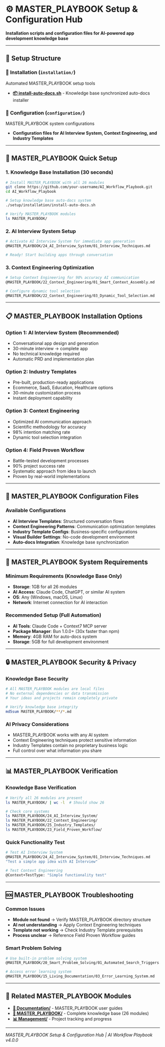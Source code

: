 # ⚙️ MASTER_PLAYBOOK Setup & Configuration Hub

**Installation scripts and configuration files for AI-powered app development knowledge base**

---

## 📂 Setup Structure

### 🔧 **Installation** (`installation/`)

Automated MASTER_PLAYBOOK setup tools

- **[📦 install-auto-docs.sh](installation/install-auto-docs.sh)** - Knowledge base synchronized auto-docs installer

### 📝 **Configuration** (`configuration/`)

MASTER_PLAYBOOK system configurations

- **Configuration files for AI Interview System, Context Engineering, and Industry Templates**

---

## 🚀 MASTER_PLAYBOOK Quick Setup

### **1. Knowledge Base Installation (30 seconds)**

```bash
# Install MASTER_PLAYBOOK with all 26 modules
git clone https://github.com/your-username/AI_Workflow_Playbook.git
cd AI_Workflow_Playbook

# Setup knowledge base auto-docs system
./setup/installation/install-auto-docs.sh

# Verify MASTER_PLAYBOOK modules
ls MASTER_PLAYBOOK/
```

### **2. AI Interview System Setup**

```bash
# Activate AI Interview System for immediate app generation
@MASTER_PLAYBOOK/24_AI_Interview_System/01_Interview_Techniques.md

# Ready! Start building apps through conversation
```

### **3. Context Engineering Optimization**

```bash
# Setup Context Engineering for 98% accuracy AI communication
@MASTER_PLAYBOOK/22_Context_Engineering/01_Smart_Context_Assembly.md

# Configure dynamic tool selection
@MASTER_PLAYBOOK/22_Context_Engineering/03_Dynamic_Tool_Selection.md
```

---

## 📋 MASTER_PLAYBOOK Installation Options

### **Option 1: AI Interview System (Recommended)**

- Conversational app design and generation
- 30-minute interview → complete app
- No technical knowledge required
- Automatic PRD and implementation plan

### **Option 2: Industry Templates**

- Pre-built, production-ready applications
- Ecommerce, SaaS, Education, Healthcare options
- 30-minute customization process
- Instant deployment capability

### **Option 3: Context Engineering**

- Optimized AI communication approach
- Scientific methodology for accuracy
- 98% intention matching rate
- Dynamic tool selection integration

### **Option 4: Field Proven Workflow**

- Battle-tested development processes
- 90% project success rate
- Systematic approach from idea to launch
- Proven by real-world implementations

---

## 🔧 MASTER_PLAYBOOK Configuration Files

### **Available Configurations**

- **AI Interview Templates**: Structured conversation flows
- **Context Engineering Patterns**: Communication optimization templates
- **Industry Template Configs**: Business-specific configurations
- **Visual Builder Settings**: No-code development environment
- **Auto-docs Integration**: Knowledge base synchronization

---

## 🎯 MASTER_PLAYBOOK System Requirements

### **Minimum Requirements (Knowledge Base Only)**

- **Storage**: 1GB for all 26 modules
- **AI Access**: Claude Code, ChatGPT, or similar AI system
- **OS**: Any (Windows, macOS, Linux)
- **Network**: Internet connection for AI interaction

### **Recommended Setup (Full Automation)**

- **AI Tools**: Claude Code + Context7 MCP server
- **Package Manager**: Bun 1.0.0+ (30x faster than npm)
- **Memory**: 4GB RAM for auto-docs system
- **Storage**: 5GB for full development environment

---

## 🔒 MASTER_PLAYBOOK Security & Privacy

### **Knowledge Base Security**

```bash
# All MASTER_PLAYBOOK modules are local files
# No external dependencies or data transmission
# Your ideas and projects remain completely private

# Verify knowledge base integrity
md5sum MASTER_PLAYBOOK/**/*.md
```

### **AI Privacy Considerations**

- MASTER_PLAYBOOK works with any AI system
- Context Engineering techniques protect sensitive information
- Industry Templates contain no proprietary business logic
- Full control over what information you share

---

## 📊 MASTER_PLAYBOOK Verification

### **Knowledge Base Verification**

```bash
# Verify all 26 modules are present
ls MASTER_PLAYBOOK/ | wc -l  # Should show 26

# Check core systems
ls MASTER_PLAYBOOK/24_AI_Interview_System/
ls MASTER_PLAYBOOK/22_Context_Engineering/
ls MASTER_PLAYBOOK/25_Industry_Templates/
ls MASTER_PLAYBOOK/23_Field_Proven_Workflow/
```

### **Quick Functionality Test**

```bash
# Test AI Interview System
@MASTER_PLAYBOOK/24_AI_Interview_System/01_Interview_Techniques.md
"Test a simple app idea with AI Interview"

# Test Context Engineering
@Context+TestType: "Simple functionality test"
```

---

## 🆘 MASTER_PLAYBOOK Troubleshooting

### **Common Issues**

- **Module not found** → Verify MASTER_PLAYBOOK directory structure
- **AI not understanding** → Apply Context Engineering techniques
- **Template not working** → Check Industry Template prerequisites
- **Process unclear** → Reference Field Proven Workflow guides

### **Smart Problem Solving**

```bash
# Use built-in problem solving system
@MASTER_PLAYBOOK/20_Smart_Problem_Solving/01_Automated_Search_Triggers.md

# Access error learning system
@MASTER_PLAYBOOK/15_Living_Documentation/03_Error_Learning_System.md
```

---

## 🚀 Related MASTER_PLAYBOOK Modules

- **[📖 Documentation/](../documentation/README.md)** - MASTER_PLAYBOOK user guides
- **[🤖 MASTER_PLAYBOOK/](../MASTER_PLAYBOOK/README.md)** - Complete knowledge base (26 modules)
- **[📊 Management/](../management/README.md)** - Project tracking and progress

---

_MASTER_PLAYBOOK Setup & Configuration Hub | AI Workflow Playbook v4.0.0_
